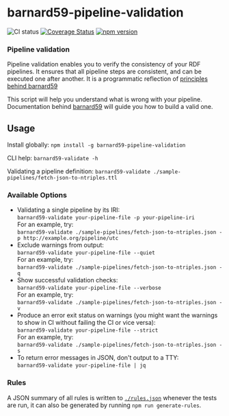 # barnard59-pipeline-validation
![CI status](https://github.com/zazuko/barnard59-pipeline-validation/workflows/Node.js%20CI/badge.svg)
[![Coverage Status](https://coveralls.io/repos/github/zazuko/barnard59-pipeline-validation/badge.svg?branch=main)](https://coveralls.io/github/zazuko/barnard59-pipeline-validation?branch=main)
[![npm version](https://badge.fury.io/js/barnard59-pipeline-validation.svg)](https://www.npmjs.com/package/barnard59-pipeline-validation)

### Pipeline validation

Pipeline validation enables you to verify the consistency of your RDF pipelines. It ensures that all pipeline steps are consistent, and can be executed one after another.
It is a programmatic reflection of [principles behind barnard59](https://github.com/zazuko/barnard59/wiki/Validation)

This script will help you understand what is wrong with your pipeline. Documentation behind [barnard59](https://github.com/zazuko/barnard59) will guide you how to build a valid one.

## Usage

Install globally:
`npm install -g barnard59-pipeline-validation`

CLI help:
`barnard59-validate -h`

Validating a pipeline definition:
`barnard59-validate ./sample-pipelines/fetch-json-to-ntriples.ttl`

### Available Options

* Validating a single pipeline by its IRI:  
    `barnard59-validate your-pipeline-file -p your-pipeline-iri`  
    For an example, try:  
    `barnard59-validate ./sample-pipelines/fetch-json-to-ntriples.json -p http://example.org/pipeline/utc`
* Exclude warnings from output:  
    `barnard59-validate your-pipeline-file --quiet`  
    For an example, try:  
    `barnard59-validate ./sample-pipelines/fetch-json-to-ntriples.json -q`
* Show successful validation checks:  
    `barnard59-validate your-pipeline-file --verbose`  
    For an example, try:  
    `barnard59-validate ./sample-pipelines/fetch-json-to-ntriples.json -v`
* Produce an error exit status on warnings (you might want the warnings to show in CI without failing the CI or vice versa):  
    `barnard59-validate your-pipeline-file --strict`  
    For an example, try:  
    `barnard59-validate ./sample-pipelines/fetch-json-to-ntriples.json -s`
* To return error messages in JSON, don't output to a TTY:  
    `barnard59-validate your-pipeline-file | jq`  

### Rules

A JSON summary of all rules is written to [`./rules.json`](./rules.json) whenever the tests are run, it can also be generated by running `npm run generate-rules`.
